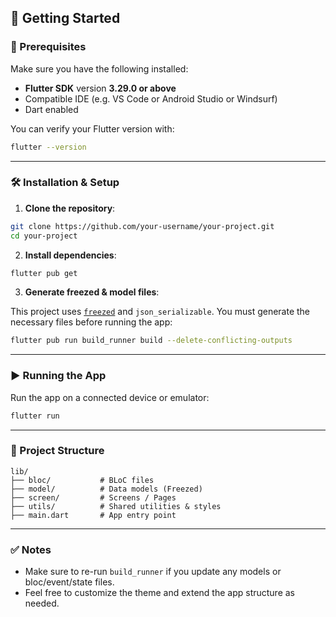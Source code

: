 ## 🚀 Getting Started

### 🧱 Prerequisites

Make sure you have the following installed:

- **Flutter SDK** version **3.29.0 or above**
- Compatible IDE (e.g. VS Code or Android Studio or Windsurf)
- Dart enabled

You can verify your Flutter version with:

```bash
flutter --version
```

---

### 🛠️ Installation & Setup

1. **Clone the repository**:

```bash
git clone https://github.com/your-username/your-project.git
cd your-project
```

2. **Install dependencies**:

```bash
flutter pub get
```

3. **Generate freezed & model files**:

This project uses [`freezed`](https://pub.dev/packages/freezed) and `json_serializable`. You must generate the necessary files before running the app:

```bash
flutter pub run build_runner build --delete-conflicting-outputs
```

---

### ▶️ Running the App

Run the app on a connected device or emulator:

```bash
flutter run
```

---

### 📁 Project Structure

```
lib/
├── bloc/           # BLoC files
├── model/          # Data models (Freezed)
├── screen/         # Screens / Pages
├── utils/          # Shared utilities & styles
├── main.dart       # App entry point
```

---

### ✅ Notes

- Make sure to re-run `build_runner` if you update any models or bloc/event/state files.
- Feel free to customize the theme and extend the app structure as needed.